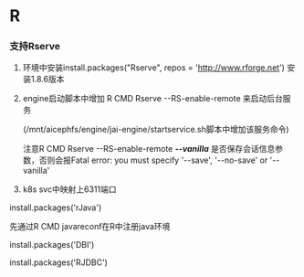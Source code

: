 # R

### 支持Rserve

1. 环境中安装install.packages("Rserve", repos = 'http://www.rforge.net') 安装1.8.6版本

2. engine启动脚本中增加 R CMD Rserve --RS-enable-remote 来启动后台服务

   (/mnt/aicephfs/engine/jai-engine/startservice.sh脚本中增加该服务命令)

   注意R CMD Rserve --RS-enable-remote ***--vanilla***  是否保存会话信息参数，否则会报Fatal error: you must specify '--save', '--no-save' or '--vanilla'

3. k8s svc中映射上6311端口



install.packages('rJava') 

 先通过R CMD javareconf在R中注册java环境

install.packages('DBI')

install.packages('RJDBC')

